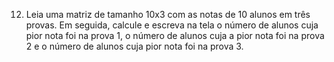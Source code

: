 12. Leia uma matriz de tamanho 10x3 com as notas de 10 alunos em três provas. Em seguida, calcule e escreva na tela o número de alunos cuja pior nota foi na prova 1, o número de alunos cuja a pior nota foi na prova 2 e o número de alunos cuja pior nota foi na prova 3.

